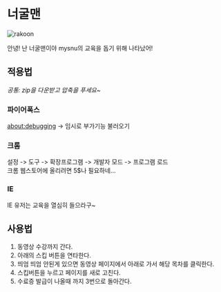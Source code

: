 # 너굴맨

![rakoon](https://iulovers.com/rakoon.jpg)

안녕! 난 너굴맨이야 mysnu의 교육을 돕기 위해 나타났어!
## 적용법
*공통: zip을 다운받고 압축을 푸세요~*

### 파이어폭스
  [about:debugging](about:debugging) -> 임시로 부가기능 불러오기

### 크롬
  설정 -> 도구 -> 확장프로그램 -> 개발자 모드 -> 프로그램 로드<br>
  크롬 웹스토어에 올리려면 5$나 필요하네...

### IE
  IE 유저는 교육을 열심히 들으라구~

## 사용법
1. 동영상 수강까지 간다.
2. 아래의 스킵 버튼을 연타한다.
3. 띄엄 띄엄 안된게 있으면 동영상 페이지에서 아래로 가서 해당 목차를 클릭한다.
4. 스킵버튼을 누르고 페이지를 새로 고친다.
5. 수료증 발급이 나올때 까지 3번으로 돌아간다.

